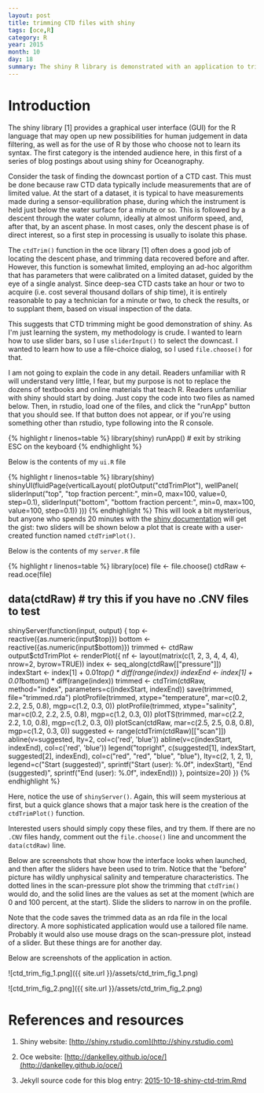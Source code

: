 ```yaml
---
layout: post
title: trimming CTD files with shiny
tags: [oce,R]
category: R
year: 2015
month: 10
day: 18
summary: The shiny R library is demonstrated with an application to trim CTD data.
---
```


# Introduction

The shiny library [1] provides a graphical user interface (GUI) for the R
language that may open up new possibilities for human judgement in data
filtering, as well as for the use of R by those who choose not to learn its
syntax. The first category is the intended audience here, in this first of a
series of blog postings about using shiny for Oceanography.

Consider the task of finding the downcast portion of a CTD cast. This must be
done because raw CTD data typically include measurements that are of limited
value. At the start of a dataset, it is typical to have measurements made
during a sensor-equilibration phase, during which the instrument is held just
below the water surface for a minute or so. This is followed by a descent
through the water column, ideally at almost uniform speed, and, after that, by
an ascent phase. In most cases, only the descent phase is of direct interest,
so a first step in processing is usually to isolate this phase.

The ``ctdTrim()`` function in the oce library [1] often does a good job of
locating the descent phase, and trimming data recovered before and after.
However, this function is somewhat limited, employing an ad-hoc algorithm that
has parameters that were calibrated on a limited dataset, guided by the eye of
a single analyst. Since deep-sea CTD casts take an hour or two to acquire (i.e.
cost several thousand dollars of ship time), it is entirely reasonable to pay a
technician for a minute or two, to check the results, or to supplant them,
based on visual inspection of the data.

This suggests that CTD trimming might be good demonstration of shiny. As I'm
just learning the system, my methodology is crude. I wanted to learn how to use
slider bars, so I use ``sliderInput()`` to select the downcast. I wanted to
learn how to use a file-choice dialog, so I used ``file.choose()`` for that.

I am not going to explain the code in any detail. Readers unfamiliar with R
will understand very little, I fear, but my purpose is not to replace the
dozens of textbooks and online materials that teach R. Readers unfamiliar with
shiny should start by doing. Just copy the code into two files as named below.
Then, in rstudio, load one of the files, and click the "runApp" button that you
should see. If that button does not appear, or if you're using something other
than rstudio, type following into the R console.


{% highlight r linenos=table %}
library(shiny)
runApp() # exit by striking ESC on the keyboard
{% endhighlight %}

Below is the contents of my ``ui.R`` file

{% highlight r linenos=table %}
library(shiny)
shinyUI(fluidPage(verticalLayout(
                                 plotOutput("ctdTrimPlot"),
                                 wellPanel(
                                           sliderInput("top", "top fraction percent:",
                                                       min=0, max=100, value=0, step=0.1),
                                           sliderInput("bottom", "bottom fraction percent:",
                                                       min=0, max=100, value=100, step=0.1))
                                 )))
{% endhighlight %}
This will look a bit mysterious, but anyone who spends 20 minutes with the
[shiny documentation](http://shiny.rstudio.com) will get the gist: two sliders
will be shown below a plot that is create with a user-created function named
``ctdTrimPlot()``.

Below is the contents of my ``server.R`` file

{% highlight r linenos=table %}
library(oce)
file <- file.choose()
ctdRaw <- read.oce(file)
## data(ctdRaw) # try this if you have no .CNV files to test
shinyServer(function(input, output) {
            top <- reactive({as.numeric(input$top)})
            bottom <- reactive({as.numeric(input$bottom)})
            trimmed <- ctdRaw
            output$ctdTrimPlot <- renderPlot({
                nf <- layout(matrix(c(1, 2, 3, 4, 4, 4), nrow=2, byrow=TRUE))
                index <- seq_along(ctdRaw[["pressure"]])
                indexStart <- index[1] + 0.01*top() * diff(range(index))
                indexEnd <- index[1] + 0.01*bottom() * diff(range(index))
                trimmed <- ctdTrim(ctdRaw, method="index", parameters=c(indexStart, indexEnd))
                save(trimmed, file="trimmed.rda")
                plotProfile(trimmed, xtype="temperature",
                            mar=c(0.2, 2.2, 2.5, 0.8), mgp=c(1.2, 0.3, 0))
                plotProfile(trimmed, xtype="salinity",
                            mar=c(0.2, 2.2, 2.5, 0.8), mgp=c(1.2, 0.3, 0))
                plotTS(trimmed,
                       mar=c(2.2, 2.2, 1.0, 0.8), mgp=c(1.2, 0.3, 0))
                plotScan(ctdRaw,
                         mar=c(2.5, 2.5, 0.8, 0.8), mgp=c(1.2, 0.3, 0))
                suggested <- range(ctdTrim(ctdRaw)[["scan"]])
                abline(v=suggested, lty=2, col=c('red', 'blue'))
                abline(v=c(indexStart, indexEnd), col=c('red', 'blue'))
                legend("topright", c(suggested[1], indexStart,
                                     suggested[2], indexEnd),
                       col=c("red", "red", "blue", "blue"), 
                       lty=c(2, 1, 2, 1),
                       legend=c("Start (suggested)",
                                sprintf("Start (user): %.0f", indexStart),
                                "End (suggested)",
                                sprintf("End (user): %.0f", indexEnd)))
            }, pointsize=20)
})
{% endhighlight %}

Here, notice the use of ``shinyServer()``. Again, this will seem mysterious at
first, but a quick glance shows that a major task here is the creation of the
``ctdTrimPlot()`` function.

Interested users should simply copy these files, and try them. If there are no
``.CNV`` files handy, comment out the ``file.choose()`` line and uncomment the
``data(ctdRaw)`` line.

Below are screenshots that show how the interface looks when launched, and then
after the sliders have been used to trim. Notice that the "before" picture has
wildly unphysical salinity and temperature characteristics. The dotted lines in
the scan-pressure plot show the trimming that ``ctdTrim()`` would do, and the
solid lines are the values as set at the moment (which are 0 and 100 percent,
at the start). Slide the sliders to narrow in on the profile.

Note that the code saves the trimmed data as an rda file in the local
directory. A more sophisticated application would use a tailored file name.
Probably it would also use mouse drags on the scan-pressure plot, instead of a
slider. But these things are for another day.

Below are screenshots of the application in action.

![ctd_trim_fig_1.png]({{ site.url }}/assets/ctd_trim_fig_1.png)

![ctd_trim_fig_2.png]({{ site.url }}/assets/ctd_trim_fig_2.png)

# References and resources

1. Shiny website: [http://shiny.rstudio.com](http://shiny.rstudio.com)

2. Oce website: [http://dankelley.github.io/oce/](http://dankelley.github.io/oce/)   

2. Jekyll source code for this blog entry: [2015-10-18-shiny-ctd-trim.Rmd](https://raw.github.com/dankelley/dankelley.github.io/master/assets/2015-10-18-shiny-ctd-trim.Rmd)

